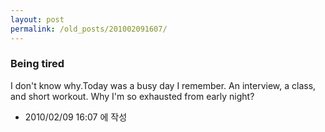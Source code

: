 ```yaml
---
layout: post
permalink: /old_posts/201002091607/
---
```


### Being tired

I don't know why.Today was a busy day I remember. An interview, a class, and short workout. Why I'm so exhausted from early night?



- 2010/02/09 16:07 에 작성